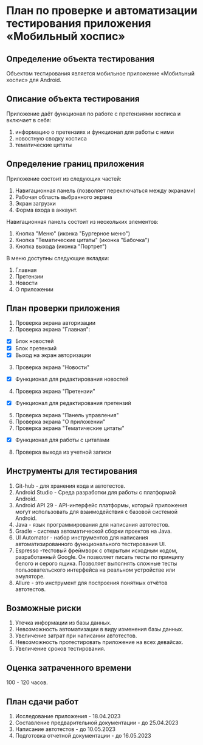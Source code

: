 # План по проверке и автоматизации тестирования приложения «Мобильный хоспис»

## Определение объекта тестирования

Объектом тестирования является мобильное приложение «Мобильный хоспис» для Android.

## Описание объекта тестирования

Приложение даёт функционал по работе с претензиями хосписа и включает в себя:

1.  информацию о претензиях и функционал для работы с ними
2.  новостную сводку хосписа
3.  тематические цитаты

## Определение границ приложения

Приложение состоит из следующих частей:

1. Навигационная панель (позволяет переключаться между экранами)
2. Рабочая область выбранного экрана
3. Экран загрузки
4. Форма входа в аккаунт.

Навигационная панель состоит из нескольких элементов:

1. Кнопка "Меню" (иконка "Бургерное меню")
2. Кнопка "Тематические цитаты" (иконка "Бабочка")
3. Кнопка выхода (иконка "Портрет")

В меню доступны следующие вкладки:

1. Главная
2. Претензии
3. Новости
4. О приложении

## План проверки приложения

1. Проверка экрана авторизации
2. Проверка экрана "Главная":

- [x] Блок новостей
- [x] Блок претензий
- [x] Выход на экран авторизации

3. Проверка экрана "Новости"

- [x] Функционал для редактирования новостей

4. Проверка экрана "Претензии"

- [x] Функционал для редактирования претензий

5. Проверка экрана "Панель управления"
6. Проверка экрана "О приложении"
7. Проверка экрана "Тематические цитаты"

- [x] Функционал для работы с цитатами

8. Проверка выхода из учетной записи

## Инструменты для тестирования

1. Git-hub - для хранения кода и автотестов.
2. Android Studio - Среда разработки для работы с платформой Android.
3. Android API 29 - API-интерфейс платформы, который приложения могут использовать для взаимодействия с базовой системой Android.
4. Java - язык программирования для написания автотестов.
5. Gradle - система автоматической сборки проектов на Java.
6. UI Automator - набор инструментов для написания автоматизированного функционального тестирования UI.
7. Espresso -тестовый фреймворк с открытым исходным кодом, разработанный Google. Он позволяет писать тесты по принципу белого и серого ящика. Позволяет выполнять сложные тесты пользовательского интерфейса на реальном устройстве или эмуляторе.
8. Allure - это инструмент для построения понятных отчётов автотестов.

## Возможные риски

1. Утечка информации из базы данных.
2. Невозможность автоматизации в виду изменения базы данных.
3. Увеличение затрат при написании автотестов.
4. Невозможность протестировать приложение на всех девайсах.
5. Увеличение сроков тестирования.

## Оценка затраченного времени

100 - 120 часов.

## План сдачи работ

1. Исследование приложения - 18.04.2023
2. Составление предварительной документации - до 25.04.2023
3. Написание автотестов - до 10.05.2023
4. Подготовка отчетной документации - до 16.05.2023
